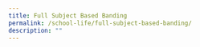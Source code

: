 ```yaml
---
title: Full Subject Based Banding
permalink: /school-life/full-subject-based-banding/
description: ""
---
```


